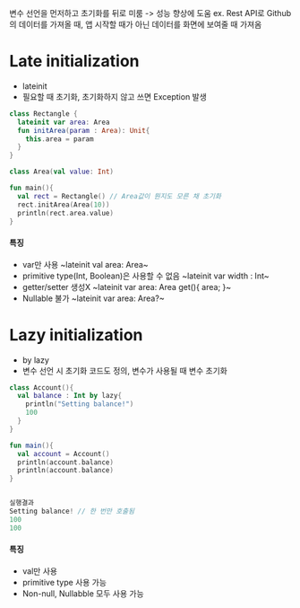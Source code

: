 변수 선언을 먼저하고 초기화를 뒤로 미룸 -> 성능 향상에 도움
ex. Rest API로 Github의 데이터를 가져올 때, 앱 시작할 때가 아닌 데이터를 화면에 보여줄 때 가져옴

# Late initialization
* lateinit 
* 필요할 때 초기화, 초기화하지 않고 쓰면 Exception 발생

```kotlin
class Rectangle {
  lateinit var area: Area
  fun initArea(param : Area): Unit{
    this.area = param
  }
}

class Area(val value: Int)

fun main(){
  val rect = Rectangle() // Area값이 뭔지도 모른 채 초기화
  rect.initArea(Area(10))
  println(rect.area.value)
}
```
#### 특징
* var만 사용 ~lateinit val area: Area~
* primitive type(Int, Boolean)은 사용할 수 없음 ~lateinit var width : Int~
* getter/setter 생성X ~lateinit var area: Area get(){ area; }~
* Nullable 불가 ~lateinit var area: Area?~


# Lazy initialization
* by lazy
* 변수 선언 시 초기화 코드도 정의, 변수가 사용될 때 변수 초기화

```kotlin
class Account(){
  val balance : Int by lazy{
    println("Setting balance!")
    100
  }
}

fun main(){
  val account = Account()
  println(account.balance)
  println(account.balance)
}


실행결과
Setting balance! // 한 번만 호출됨
100
100
```
#### 특징
* val만 사용
* primitive type 사용 가능
* Non-null, Nullabble 모두 사용 가능


